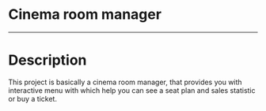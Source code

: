 # Cinema room manager

-----

# Description

This project is basically a cinema room manager, that provides you with interactive menu with which help you can see a
seat plan and sales statistic or buy a ticket.
